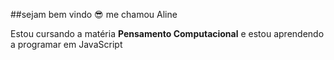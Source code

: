 ##sejam bem vindo 😎 
me chamou Aline 

Estou cursando a matéria **Pensamento Computacional** e estou aprendendo a programar em JavaScript
